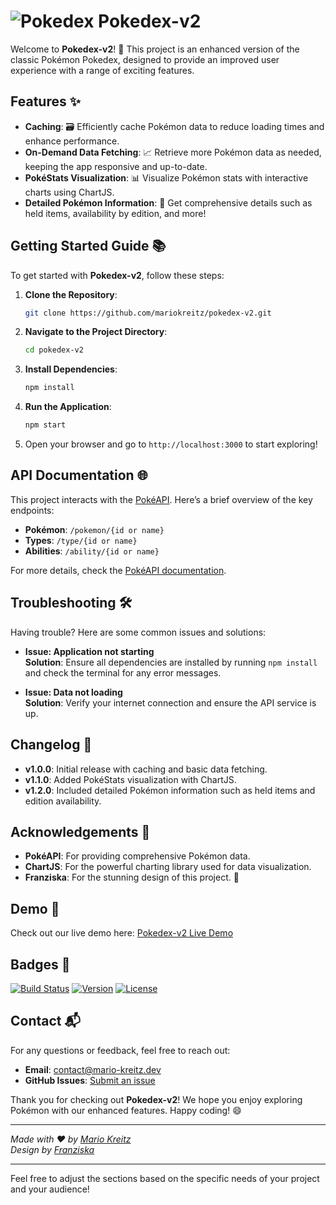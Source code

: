 # ![Pokedex](https://raw.githubusercontent.com/PokeAPI/sprites/master/sprites/items/master-ball.png) Pokedex-v2

Welcome to **Pokedex-v2**! 🎉 This project is an enhanced version of the classic Pokémon Pokedex, designed to provide an improved user experience with a range of exciting features.

## Features ✨

- **Caching**: 🗃️ Efficiently cache Pokémon data to reduce loading times and enhance performance.
- **On-Demand Data Fetching**: 📈 Retrieve more Pokémon data as needed, keeping the app responsive and up-to-date.
- **PokéStats Visualization**: 📊 Visualize Pokémon stats with interactive charts using ChartJS.
- **Detailed Pokémon Information**: 📜 Get comprehensive details such as held items, availability by edition, and more!

## Getting Started Guide 📚

To get started with **Pokedex-v2**, follow these steps:

1. **Clone the Repository**:
   ```bash
   git clone https://github.com/mariokreitz/pokedex-v2.git
   ```

2. **Navigate to the Project Directory**:
   ```bash
   cd pokedex-v2
   ```

3. **Install Dependencies**:
   ```bash
   npm install
   ```

4. **Run the Application**:
   ```bash
   npm start
   ```

5. Open your browser and go to `http://localhost:3000` to start exploring!

## API Documentation 🌐

This project interacts with the [PokéAPI](https://pokeapi.co/). Here’s a brief overview of the key endpoints:

- **Pokémon**: `/pokemon/{id or name}`
- **Types**: `/type/{id or name}`
- **Abilities**: `/ability/{id or name}`

For more details, check the [PokéAPI documentation](https://pokeapi.co/docs/v2).

## Troubleshooting 🛠️

Having trouble? Here are some common issues and solutions:

- **Issue: Application not starting**  
  **Solution**: Ensure all dependencies are installed by running `npm install` and check the terminal for any error messages.

- **Issue: Data not loading**  
  **Solution**: Verify your internet connection and ensure the API service is up.

## Changelog 📅

- **v1.0.0**: Initial release with caching and basic data fetching.
- **v1.1.0**: Added PokéStats visualization with ChartJS.
- **v1.2.0**: Included detailed Pokémon information such as held items and edition availability.

## Acknowledgements 🙏

- **PokéAPI**: For providing comprehensive Pokémon data.
- **ChartJS**: For the powerful charting library used for data visualization.
- **Franziska**: For the stunning design of this project. 💖

## Demo 🎥

Check out our live demo here: [Pokedex-v2 Live Demo](https://pokedex.mario-kreitz.dev/)

## Badges 🏅

[![Build Status](https://img.shields.io/travis/mariokreitz/pokedex-v2.svg)](https://travis-ci.org/mariokreitz/pokedex-v2)
[![Version](https://img.shields.io/npm/v/pokedex-v2.svg)](https://www.npmjs.com/package/pokedex-v2)
[![License](https://img.shields.io/github/license/mariokreitz/pokedex-v2.svg)](LICENSE)


## Contact 📬

For any questions or feedback, feel free to reach out:

- **Email**: [contact@mario-kreitz.dev](mailto:contact@mario-kreitz.dev)
- **GitHub Issues**: [Submit an issue](https://github.com/mariokreitz/pokedex-v2/issues)

Thank you for checking out **Pokedex-v2**! We hope you enjoy exploring Pokémon with our enhanced features. Happy coding! 😄

---

*Made with ❤️ by [Mario Kreitz](https://github.com/mariokreitz)*  
*Design by [Franziska](https://www.instagram.com/18ago/)*

---

Feel free to adjust the sections based on the specific needs of your project and your audience!
